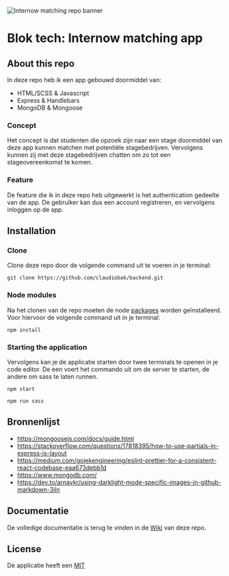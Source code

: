 ![Internow matching repo banner](../Backend/images/bloktechrepobanner.png)

# Blok tech: Internow matching app

## About this repo
In deze repo heb ik een app gebouwd doormiddel van:

* HTML/SCSS & Javascript
* Express & Handlebars
* MongoDB & Mongoose

### Concept
Het concept is dat studenten die opzoek zijn naar een stage doormiddel van deze app kunnen matchen met potentiële stagebedrijven. Vervolgens kunnen zij met deze stagebedrijven chatten om zo tot een stageovereenkomst te komen.

### Feature
De feature die ik in deze repo heb uitgewerkt is het authentication gedeelte van de app. De gebruiker kan dus een account registreren, en vervolgens inloggen op de app.

## Installation

### Clone
Clone deze repo door de volgende command uit te voeren in je terminal:

```
git clone https://github.com/claudiobak/backend.git
```
### Node modules
Na het clonen van de repo moeten de node [packages](https://github.com/claudiobak/Backend/blob/main/package.json) worden geïnstalleerd.
Voor hiervoor de volgende command uit in je terminal:

```
npm install
```

### Starting the application
Vervolgens kan je de applicatie starten door twee terminals te openen in je code editor. De een voert het commando uit om de server te starten, de andere om sass te laten runnen.

```
npm start
```

```
npm run sass
```

## Bronnenlijst
* https://mongoosejs.com/docs/guide.html
* https://stackoverflow.com/questions/17818395/how-to-use-partials-in-express-js-layout
* https://medium.com/gojekengineering/eslint-prettier-for-a-consistent-react-codebase-eaa673debb1d
* https://www.mongodb.com/
* https://dev.to/arnavkr/using-darklight-mode-specific-images-in-github-markdown-3iln

## Documentatie
De volledige documentatie is terug te vinden in de [Wiki](https://github.com/claudiobak/Backend/wiki) van deze repo.

## License
De applicatie heeft een [MIT](https://github.com/claudiobak/Backend/blob/main/License.md)




